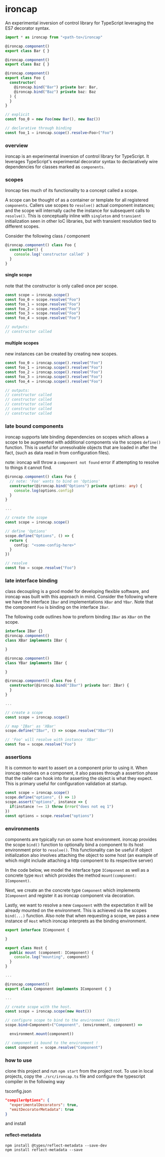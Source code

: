 # ironcap

An experimental inversion of control library for TypeScript leveraging the ES7 decorator syntax.

```typescript
import * as ironcap from "<path-to>/ironcap"

@ironcap.component() 
export class Bar { }

@ironcap.component() 
export class Baz { }

@ironcap.component() 
export class Foo {
  constructor( 
    @ironcap.bind("Bar") private bar: Bar,
    @ironcap.bind("Baz") private baz: Baz
  ) {
  }
}

// explicit
const foo_0 = new Foo(new Bar(), new Baz())

// declarative through binding
const foo_1 = ironcap.scope().resolve<Foo>("Foo")
```

### overview

ironcap is an experimental inversion of control library for TypeScript. It leverages TypeScript's experimental decorator syntax to declaratively wire dependencies for classes marked as ```components```.

### scopes

Ironcap ties much of its functionality to a concept called a scope.

A scope can be thought of as a container or template for all registered ```components```. Callers use scopes to ```resolve()``` actual component instances; and the scope will internally cache the instance for subsequent calls to ```resolve()```. This is conceptually inline with ```singleton``` and ```transient``` initialization seen in other IoC libraries, but with transient resolution tied to different scopes.

Consider the following class / component

```typescript
@ironcap.component() class Foo { 
  constructor() { 
    console.log('constructor called' )
  }
}
```
#### single scope
note that the constructor is only called once per scope.
```typescript
const scope = ironcap.scope()
const foo_0 = scope.resolve("Foo")
const foo_1 = scope.resolve("Foo")
const foo_2 = scope.resolve("Foo")
const foo_3 = scope.resolve("Foo")
const foo_4 = scope.resolve("Foo")

// outputs: 
// constructor called
```
#### multiple scopes
new instances can be created by creating new scopes.
```typescript
const foo_0 = ironcap.scope().resolve("Foo")
const foo_1 = ironcap.scope().resolve("Foo")
const foo_2 = ironcap.scope().resolve("Foo")
const foo_3 = ironcap.scope().resolve("Foo")
const foo_4 = ironcap.scope().resolve("Foo")

// outputs: 
// constructor called
// constructor called
// constructor called
// constructor called
// constructor called
```

### late bound components
ironcap supports late binding dependencies on scopes which allows a scope to be augmented with additional components via the scopes ```define()``` function. This is useful for unresolvable objects that are loaded in after the fact, (such as data read in from configuration files).

note: ironcap will throw a ```component not found``` error if attempting to resolve to things it cannot find. 

```typescript
@ironcap.component() class Foo {
  // note: 'Foo' wants to bind on 'Options'
  constructor(@ironcap.bind("Options") private options: any) {
    console.log(options.config)
  }
}

...

// create the scope
const scope = ironcap.scope()

// define 'Options'
scope.define("Options", () => {
  return {
    config: "<some-config-here>"
  }
})

// resolve
const foo = scope.resolve("Foo")
```

### late interface binding
class decoupling is a good model for developing flexible software, and ironcap was built with this approach in mind. Consider the following where we have the interface ```IBar``` and implementations ```XBar``` and ```YBar```. Note that the component ```Foo``` is binding on the interface ```IBar```.

The following code outlines how to preform binding ```IBar``` as ```XBar``` on the scope.

```typescript
interface IBar {}
@ironcap.component() 
class XBar implements IBar {

}

@ironcap.component() 
class YBar implements IBar {

}

@ironcap.component() class Foo {
  constructor(@ironcap.bind("IBar") private bar: IBar) {
  }
}

...

// create a scope
const scope = ironcap.scope()

// map 'IBar' as 'XBar'
scope.define("IBar", () => scope.resolve("XBar"))

// 'Foo' will resolve with instance 'XBar'
const foo = scope.resolve("Foo")
```
### assertions
It is common to want to assert on a component prior to using it. When ironcap resolves on a component, it also passes through a assertion phase that the caller can hook into for asserting the object is what they expect. This is primary useful for configuration validation at startup.

```typescript
const scope = ironcap.scope()
scope.define("options", () => 1)
scope.assert("options", instance => {
  if(instance !== 1) throw Error("does not eq 1")
})
const options = scope.resolve("options")

```
### environments
components are typically run on some host environment. ironcap provides the scope  ```bind()``` function to optionally bind a component to its host environment prior to ```resolve()```. This functionality can be useful if object initialization also involves attaching the object to some host (an example of which might include attaching a http component to its respective server)

In the code below, we model the interface type ```IComponent``` as well as a concrete type ```Host``` which provides the method ```mount(component: IComponent)```.

Next, we create an the concrete type ```Component``` which implements ```IComponent``` and register it as ironcap component via decoration.

Lastly, we want to resolve a new ```Component``` with the expectation it will be already mounted on the environment. This is achieved via the scopes ```bind(...)``` function. Also note that when requesting a scope, we pass a new instance of ```Host``` which ironcap interprets as the binding environment.

```typescript
export interface IComponent { 

}

export class Host { 
  public mount (component: IComponent) {
    console.log("mounting", component)
  }
}

...

@ironcap.component() 
export class Component implements IComponent { }

...

// create scope with the host.
const scope = ironcap.scope(new Host())

// configure scope to bind to the environment (Host)
scope.bind<Component>("Component", (environment, component) => 

  environment.mount(component))

// component is bound to the environment !
const component = scope.resolve("Component")
```

### how to use

clone this project and run ```npm start``` from the project root. To use in local projects, copy the ```./src/ironcap.ts``` file and configure the typescript compiler in the following way

tsconfig.json
```json
"compilerOptions": {
  "experimentalDecorators": true,
  "emitDecoratorMetadata": true
}
```
and install


#### reflect-metadata
```
npm install @types/reflect-metadata --save-dev
npm install reflect-metadata --save
```